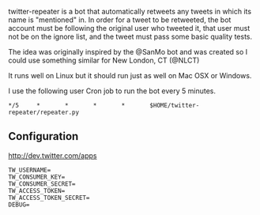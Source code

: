 twitter-repeater is a bot that automatically retweets any tweets in
which its name is "mentioned" in. In order for a tweet to be retweeted,
the bot account must be following the original user who tweeted it, that
user must not be on the ignore list, and the tweet must pass some basic
quality tests.

The idea was originally inspired by the @SanMo bot and was created so I
could use something similar for New London, CT (@NLCT)

It runs well on Linux but it should run just as well on Mac OSX or
Windows.

I use the following user Cron job to run the bot every 5 minutes.

```
*/5     *       *       *       *       $HOME/twitter-repeater/repeater.py
```

## Configuration
http://dev.twitter.com/apps

```
TW_USERNAME=
TW_CONSUMER_KEY=
TW_CONSUMER_SECRET=
TW_ACCESS_TOKEN=
TW_ACCESS_TOKEN_SECRET=
DEBUG=
```

